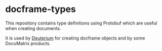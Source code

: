 # docframe-types
This repository contains type definitions using Protobuf which are useful when creating documents.

It is used by [Deuterium](https://d2lib.io) for creating docframe objects and by some DocuMatrix products.

